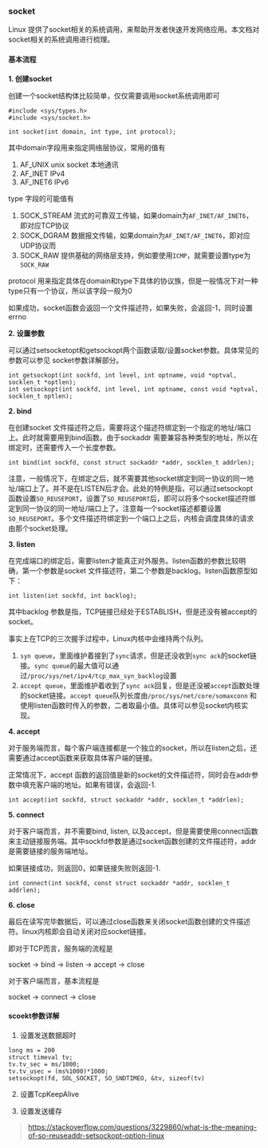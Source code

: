 ### socket

Linux 提供了socket相关的系统调用，来帮助开发者快速开发网络应用。本文档对socket相关的系统调用进行梳理。

#### 基本流程

**1. 创建socket**

创建一个socket结构体比较简单，仅仅需要调用socket系统调用即可

```
#include <sys/types.h> 
#include <sys/socket.h>

int socket(int domain, int type, int protocol);
```

其中domain字段用来指定网络层协议，常用的值有

1. AF_UNIX     unix socket 本地通讯
2. AF_INET     IPv4           
3. AF_INET6    IPv6

type 字段的可能值有

1. SOCK_STREAM  流式的可靠双工传输，如果domain为`AF_INET/AF_INET6`，即对应TCP协议
2. SOCK_DGRAM   数据报文传输，如果domain为`AF_INET/AF_INET6`，即对应UDP协议而
3. SOCK_RAW     提供基础的网络层支持，例如要使用`ICMP`，就需要设置type为`SOCK_RAW`

protocol 用来指定具体在domain和type下具体的协议族，但是一般情况下对一种type只有一个协议，所以该字段一般为0

如果成功，socket函数会返回一个文件描述符，如果失败，会返回-1，同时设置errno

**2. 设置参数**

可以通过setsocketopt和getsockopt两个函数读取/设置socket参数。具体常见的参数可以参见 socket参数详解部分。

```
int getsockopt(int sockfd, int level, int optname, void *optval, socklen_t *optlen);
int setsockopt(int sockfd, int level, int optname, const void *optval, socklen_t optlen);
```

**2. bind**

在创建socket 文件描述符之后，需要将这个描述符绑定到一个指定的地址/端口上。此时就需要用到bind函数。由于sockaddr 需要兼容各种类型的地址，所以在绑定时，还需要传入一个长度参数。

```
int bind(int sockfd, const struct sockaddr *addr, socklen_t addrlen);
```

注意，一般情况下，在绑定之后，就不需要其他socket绑定到同一协议的同一地址/端口上了。并不是在LISTEN后才会。此处的特例是指，可以通过setsockopt函数设置`SO_REUSEPORT`，设置了`SO_REUSEPORT`后，即可以将多个socket描述符绑定到同一协议的同一地址/端口上了。注意每一个socket描述都要设置`SO_REUSEPORT`。多个文件描述符绑定到一个端口上之后，内核会调度具体的请求由那个socket处理。

**3. listen**

在完成端口的绑定后，需要listen才能真正对外服务。listen函数的参数比较明确，第一个参数是socket 文件描述符，第二个参数是backlog。listen函数原型如下：

```
int listen(int sockfd, int backlog);
```

其中backlog 参数是指，TCP链接已经处于ESTABLISH，但是还没有被accept的socket。

事实上在TCP的三次握手过程中，Linux内核中会维持两个队列。

1. `syn queue`，里面维护着接到了`sync`请求，但是还没收到`sync ack`的socket链接。`sync queue`的最大值可以通过`/proc/sys/net/ipv4/tcp_max_syn_backlog`设置
2. `accept queue`，里面维护着收到了`sync ack`回复，但是还没被`accept`函数处理的socket链接。`accept queue`队列长度由`/proc/sys/net/core/somaxconn` 和使用listen函数时传入的参数，二者取最小值。具体可以参见socket内核实现。

**4. accept**

对于服务端而言，每个客户端连接都是一个独立的socket，所以在listen之后，还需要通过accept函数来获取具体客户端的链接。

正常情况下，accept 函数的返回值是新的socket的文件描述符，同时会在addr参数中填充客户端的地址。如果有错误，会返回-1.

```
int accept(int sockfd, struct sockaddr *addr, socklen_t *addrlen);
```

**5. connect**

对于客户端而言，并不需要bind, listen, 以及accept，但是需要使用connect函数来主动链接服务端。其中sockfd参数是通过socket函数创建的文件描述符，addr是需要链接的服务端地址。

如果链接成功，则返回0，如果链接失败则返回-1.

```
int connect(int sockfd, const struct sockaddr *addr, socklen_t addrlen);
```

**6. close**

最后在读写完毕数据后，可以通过close函数来关闭socket函数创建的文件描述符。linux内核即会自动关闭对应socket链接。

即对于TCP而言，服务端的流程是

socket -> bind -> listen -> accept -> close

对于客户端而言，基本流程是

socket -> connect -> close


#### scoekt参数详解

1. 设置发送数据超时

```
long ms = 200
struct timeval tv;
tv.tv_sec = ms/1000;
tv.tv_usec = (ms%1000)*1000;
setsockopt(fd, SOL_SOCKET, SO_SNDTIMEO, &tv, sizeof(tv)
```


2. 设置TcpKeepAlive


3. 设置发送缓存


> https://stackoverflow.com/questions/3229860/what-is-the-meaning-of-so-reuseaddr-setsockopt-option-linux